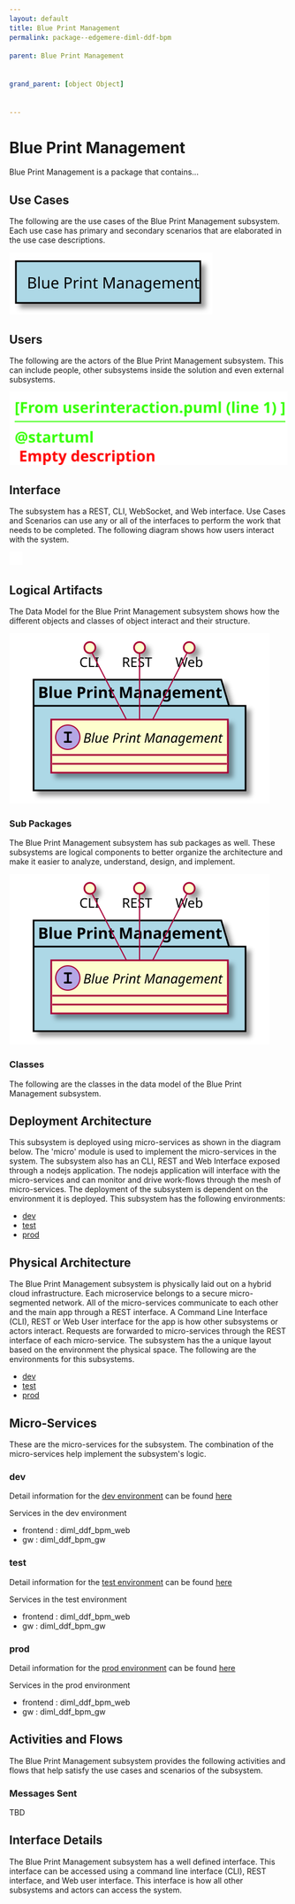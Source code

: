 ```yaml
---
layout: default
title: Blue Print Management
permalink: package--edgemere-diml-ddf-bpm

parent: Blue Print Management


grand_parent: [object Object]


---
```

# Blue Print Management

Blue Print Management is a package that contains...



## Use Cases

The following are the use cases of the Blue Print Management subsystem. Each use case has primary and secondary scenarios
that are elaborated in the use case descriptions.



![UseCase Diagram](./usecases.svg)

## Users

The following are the actors of the Blue Print Management subsystem. This can include people, other subsystems 
inside the solution and even external subsystems. 



![User Interaction](./userinteraction.svg)

## Interface

The subsystem has a REST, CLI, WebSocket, and Web interface. Use Cases and Scenarios can use any or all
of the interfaces to perform the work that needs to be completed. The following  diagram shows how
users interact with the system.

![Scenario Mappings Diagram](./scenariomapping.svg)



## Logical Artifacts

The Data Model for the  Blue Print Management subsystem shows how the different objects and classes of object interact
and their structure.

![Sub Package Diagram](./subpackage.svg)

### Sub Packages

The Blue Print Management subsystem has sub packages as well. These subsystems are logical components to better
organize the architecture and make it easier to analyze, understand, design, and implement.



![Logical Diagram](./logical.svg)

### Classes

The following are the classes in the data model of the Blue Print Management subsystem.




## Deployment Architecture

This subsystem is deployed using micro-services as shown in the diagram below. The 'micro' module is
used to implement the micro-services in the system. The subsystem also has an CLI, REST and Web Interface
exposed through a nodejs application. The nodejs application will interface with the micro-services and
can monitor and drive work-flows through the mesh of micro-services. The deployment of the subsystem is 
dependent on the environment it is deployed. This subsystem has the following environments:
* [dev](environment--edgemere-diml-ddf-bpm-dev)
* [test](environment--edgemere-diml-ddf-bpm-test)
* [prod](environment--edgemere-diml-ddf-bpm-prod)



## Physical Architecture

The Blue Print Management subsystem is physically laid out on a hybrid cloud infrastructure. Each microservice belongs
to a secure micro-segmented network. All of the micro-services communicate to each other and the main app through a
REST interface. A Command Line Interface (CLI), REST or Web User interface for the app is how other subsystems or actors 
interact. Requests are forwarded to micro-services through the REST interface of each micro-service. The subsystem has
the a unique layout based on the environment the physical space. The following are the environments for this
subsystems.
* [dev](environment--edgemere-diml-ddf-bpm-dev)
* [test](environment--edgemere-diml-ddf-bpm-test)
* [prod](environment--edgemere-diml-ddf-bpm-prod)


## Micro-Services

These are the micro-services for the subsystem. The combination of the micro-services help implement
the subsystem's logic.


### dev

Detail information for the [dev environment](environment--edgemere-diml-ddf-bpm-dev)
can be found [here](environment--edgemere-diml-ddf-bpm-dev)

Services in the dev environment

* frontend : diml_ddf_bpm_web
* gw : diml_ddf_bpm_gw


### test

Detail information for the [test environment](environment--edgemere-diml-ddf-bpm-test)
can be found [here](environment--edgemere-diml-ddf-bpm-test)

Services in the test environment

* frontend : diml_ddf_bpm_web
* gw : diml_ddf_bpm_gw


### prod

Detail information for the [prod environment](environment--edgemere-diml-ddf-bpm-prod)
can be found [here](environment--edgemere-diml-ddf-bpm-prod)

Services in the prod environment

* frontend : diml_ddf_bpm_web
* gw : diml_ddf_bpm_gw


## Activities and Flows
The Blue Print Management subsystem provides the following activities and flows that help satisfy the use
cases and scenarios of the subsystem.




### Messages Sent

TBD

## Interface Details
The Blue Print Management subsystem has a well defined interface. This interface can be accessed using a
command line interface (CLI), REST interface, and Web user interface. This interface is how all other
subsystems and actors can access the system.


